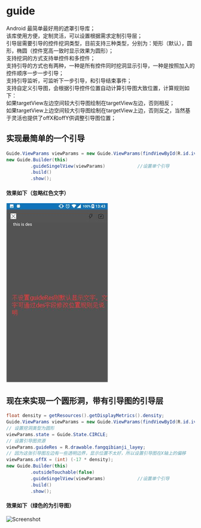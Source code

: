 # guide
Android 最简单最好用的遮罩引导库；  
该库使用方便，定制灵活，可以设置根据需求定制引导层；  
引导层需要引导的控件挖洞类型，目前支持三种类型，分别为：矩形（默认），圆形，椭圆（控件宽高一致时显示效果为圆形）；  
支持挖洞的方式支持单控件和多控件；    
支持引导的方式也有两种，一种是所有控件同时挖洞显示引导，一种是按照加入的控件顺序一步一步引导；    
支持引导监听，可监听下一步引导，和引导结束事件；  
支持自定义引导图，会根据引导控件位置自动计算引导图大致位置，计算规则如下：  
如果targetView左边空间较大引导图绘制在targetView左边，否则相反；  
如果targetView上边空间较大引导图绘制在targetView上边，否则反之，当然基于灵活也提供了offX和offY供调整引导图位置；       
## 实现最简单的一个引导
```java
Guide.ViewParams viewParams = new Guide.ViewParams(findViewById(R.id.ivBack));
new Guide.Builder(this)
         .guideSingelView(viewParams)            //设置单个引导
         .build()
         .show();
```
#### 效果如下（忽略红色文字）
![Screenshot](https://github.com/15018777629/guide/blob/master/screens/screenshot1.jpg)
## 现在来实现一个圆形洞，带有引导图的引导层
```java
float density = getResources().getDisplayMetrics().density;
Guide.ViewParams viewParams = new Guide.ViewParams(findViewById(R.id.ivBack));
// 设置挖洞类型为圆形
viewParams.state = Guide.State.CIRCLE;
// 设置引导图资源
viewParams.guideRes = R.drawable.fangqibianji_layey;
// 因为这张引导图左边有一些透明边界，显示位置不太好，所以设置引导图在X轴上的偏移
viewParams.offX = (int) (-17 * density);
new Guide.Builder(this)
         .outsideTouchable(false)
         .guideSingelView(viewParams)            //设置单个引导
         .build()
         .show();
```
#### 效果如下（绿色的为引导图）
![Screenshot](https://github.com/15018777629/guide/blob/master/screens/screenshot2.jpg)
